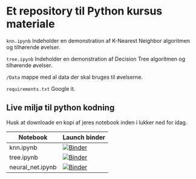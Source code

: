 # Et repository til Python kursus materiale

`knn.ipynb` Indeholder en demonstration af K-Nearest Neighbor algoritmen og tilhørende øvelser.

`tree.ipynb` Indeholder en demonstration af Decision Tree algoritmen og tilhørende øvelser.

`/Data` mappe med al data der skal bruges til øvelserne.

`requirements.txt` Google it.

## Live miljø til python kodning

Husk at downloade en kopi af jeres notebook inden i lukker ned for idag.

|Notebook| Launch binder|
|-|-|
|knn.ipynb|[![Binder](https://mybinder.org/badge_logo.svg)](https://mybinder.org/v2/gh/jessalfredsen/intro_to_machine_learning.git/master?filepath=knn.ipynb)|
|tree.ipynb|[![Binder](https://mybinder.org/badge_logo.svg)](https://mybinder.org/v2/gh/jessalfredsen/intro_to_machine_learning.git/master?filepath=tree.ipynb)|
|neural_net.ipynb|[![Binder](https://mybinder.org/badge_logo.svg)](https://mybinder.org/v2/gh/jessalfredsen/intro_to_machine_learning.git/master?filepath=neural_net.ipynb)|
